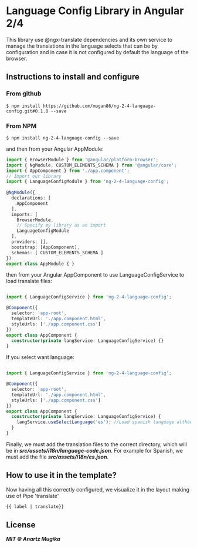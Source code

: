 # Language Config Library in Angular 2/4

This library use @ngx-translate dependencies and its own service to manage the translations in the language selects that can be by configuration and in case it is not configured by default the language of the browser.
## Instructions to install and configure
### From github
```ssh
$ npm install https://github.com/mugan86/ng-2-4-language-config.git#0.1.8 --save
```

### From NPM
```ssh
$ npm install ng-2-4-language-config --save
```

and then from your Angular AppModule:
```typescript
import { BrowserModule } from '@angular/platform-browser';
import { NgModule, CUSTOM_ELEMENTS_SCHEMA } from '@angular/core';
import { AppComponent } from './app.component';
// Import our library
import { LanguageConfigModule } from 'ng-2-4-language-config';
 
@NgModule({
  declarations: [
    AppComponent
  ],
  imports: [
    BrowserModule,
    // Specify my library as an import
    LanguageConfigModule
  ],
  providers: [],
  bootstrap: [AppComponent],
  schemas: [ CUSTOM_ELEMENTS_SCHEMA ]
})
export class AppModule { }
```

then from your Angular AppComponent to use LanguageConfigService to load translate files:

```typescript

import { LanguageConfigService } from 'ng-2-4-language-config';

@Component({
  selector: 'app-root',
  templateUrl: './app.component.html',
  styleUrls: ['./app.component.css']
})
export class AppComponent {
  constructor(private langService: LanguageConfigService) {}
}
```

If you select want language:

```typescript

import { LanguageConfigService } from 'ng-2-4-language-config';

@Component({
  selector: 'app-root',
  templateUrl: './app.component.html',
  styleUrls: ['./app.component.css']
})
export class AppComponent {
  constructor(private langService: LanguageConfigService) {
    langService.useSelectLanguage('es'); //Load spanish language although i select from config basque
  }
}
```
Finally, we must add the translation files to the correct directory, which will be in ***src/assets/i18n/language-code.json***. For example for Spanish, we must add the file ***src/assets/i18n/es.json***.

## How to use it in the template?

Now having all this correctly configured, we visualize it in the layout making use of Pipe 'translate'

```html
{{ label | translate}}
```

## License

***MIT © Anartz Mugika***

